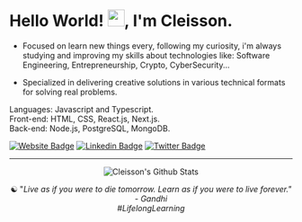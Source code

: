 
<h1>Hello World! <img src="https://raw.githubusercontent.com/kaueMarques/kaueMarques/master/hi.gif" width="30px">, I'm Cleisson. </h1>     
       
<!--- 🔭 I’m currently working on ...--> 
- Focused on learn new things every, following my curiosity, i'm always studying and improving my skills about technologies like: Software Engineering, Entrepreneurship, Crypto, CyberSecurity...

- Specialized in delivering creative solutions in various technical formats for solving real problems.

Languages: Javascript and Typescript.<br>
Front-end: HTML, CSS, React.js, Next.js.<br>
Back-end: Node.js, PostgreSQL, MongoDB.<br>

<!--    - I'm always expanding my knowledge, studying and improving my skills in:
   - Data Structures and Algorithms, Computer Networking
   - Agile Methodologies, Development Principles
   - Source Control, Build Tools, Cloud Providers
   - Programming Paradigms, Software Architecture Styles
   - Design Patterns, Software Testing
   - CyberSecurity, Services Models, Operating System
   - Databases, Search Engines, Caching Mechanisms
   - Message Brokers, APIs, Authentication 
   - Containarization, Orchestration

- Programming Languages: JavaScript, Python, Solidity, Elixir, Rust, C++ and Golang. -->

[![Website Badge](https://img.shields.io/badge/-Website-378805?style=flat&link=https://cleisson.vercel.app/)](https://cleisson.vercel.app/)
[![Linkedin Badge](https://img.shields.io/badge/-Linkedin-0072b1?style=flat&logo=Linkedin&logoColor=white&link=https://www.linkedin.com/in/cleissonom/)](https://www.linkedin.com/in/cleissonom/)
[![Twitter Badge](https://img.shields.io/badge/-Twitter-00acee?style=flat&logo=Twitter&logoColor=white&link=https://www.twitter.com/cleissonom/)](https://www.twitter.com/cleissonom/)
  
  ---    
  
<div align="center">

![Cleisson's Github Stats](https://github-readme-stats.vercel.app/api?username=cleissonom&show_icons=true&theme=dark)
           
 ☯︎ "<em>Live as if you were to die tomorrow. Learn as if you were to live forever.<em>" - Gandhi<br>
 #LifelongLearning


